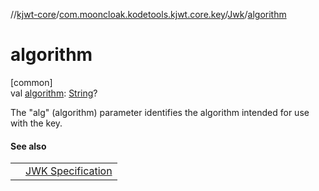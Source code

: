 //[kjwt-core](../../../index.md)/[com.mooncloak.kodetools.kjwt.core.key](../index.md)/[Jwk](index.md)/[algorithm](algorithm.md)

# algorithm

[common]\
val [algorithm](algorithm.md): [String](https://kotlinlang.org/api/latest/jvm/stdlib/kotlin/-string/index.html)?

The &quot;alg&quot; (algorithm) parameter identifies the algorithm intended for use with the key.

#### See also

| | |
|---|---|
|  | [JWK Specification](https://datatracker.ietf.org/doc/html/rfc7517#section-4.4) |

